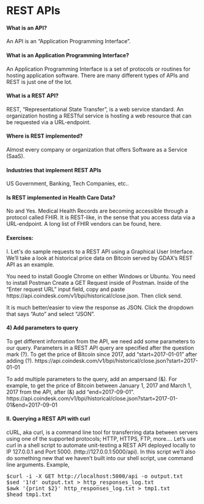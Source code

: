 
<h1>REST APIs</h1>

<h4>What is an API?</h4>
<p>
	An API is an “Application Programming Interface”. 
</p>

<h4>What is an Application Programming Interface?</h4>
<p>
An Application Programming Interface is a set of protocols or routines for hosting application software.  There are many different types of APIs and REST is just one of the lot.
</p>

<h4>What is a REST API?</h4>
<p>
REST, “Representational State Transfer”, is a web service standard.  An organization hosting a RESTful service is hosting a web resource that can be requested via a URL-endpoint.
</p>


<h4>Where is REST implemented?</h4>
<p>
	Almost every company or organization that offers Software as a Service (SaaS).  
</p>


<h4>Industries that implement REST APIs</h4>
<p>
US Government, Banking, Tech Companies, etc..
</p>

<h4>
Is REST implemented in Health Care Data?
	</h4>

<p> 
No and Yes. Medical Health Records are becoming accessible through a protocol called FHIR.  It is REST-like, in the sense that you access data via a URL-endpoint.  A long list of FHIR vendors can be found, here.
</p>

<h4>Exercises:</h4>

<p>
I.	Let's do sample requests to a REST API using a Graphical User Interface.  We’ll take a look at historical price data on Bitcoin served by GDAX’s REST API as an example. 
</p>

<p>You need to install Google Chrome on either Windows or Ubuntu.  You need to install Postman
Create a GET Request inside of Postman. Inside of the “Enter request URL” input field, copy and paste https://api.coindesk.com/v1/bpi/historical/close.json. Then click send.</p>

<p>
It is much better/easier to view the response as JSON. Click the dropdown that says “Auto” and select “JSON”.
</p>


<h4>4) Add parameters to query</h4>

<p>
To get different information from the API, we need add some parameters to our query. Parameters in a REST API query are specified after the question mark (?).  To get the price of Bitcoin since 2017, add “start=2017-01-01” after adding (?).
https://api.coindesk.com/v1/bpi/historical/close.json?start=2017-01-01
</p>

<p>
To add multiple parameters to the query, add an ampersand (&).  For example, to get the price of Bitcoin between January 1, 2017 and March 1, 2017 from the API, after (&) add “end=2017-09-01”.  https://api.coindesk.com/v1/bpi/historical/close.json?start=2017-01-01&end=2017-09-01
</p>


<h4>II. 	 Querying a REST API with curl</h4>

<p>
cURL, aka curl, is a command line tool for transferring data between servers using one of the supported protocols; HTTP, HTTPS, FTP, more….  Let’s use curl in a shell script to automate unit-testing a REST API deployed locally to IP 127.0.0.1 and Port 5000. (http://127.0.0.1:5000/api).  In this script we’ll also do something new that we haven’t built into our shell script, use command line arguments.  Example,
</p>

<pre>
$curl -i -X GET http://localhost:5000/api -o output.txt
$sed '1!d' output.txt > http_responses_log.txt
$awk '{print $2}' http_responses_log.txt > tmp1.txt
$head tmp1.txt
</pre>

